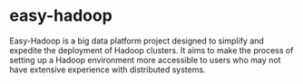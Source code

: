 # easy-hadoop
 Easy-Hadoop is a big data platform project designed to simplify and expedite the deployment of Hadoop clusters. It aims to make the process of setting up a Hadoop environment more accessible to users who may not have extensive experience with distributed systems.
